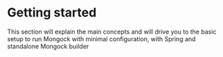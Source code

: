 # Getting started

This section will explain the main concepts and will drive you to the basic setup to run Mongock with minimal configuration, with Spring and standalone Mongock builder

